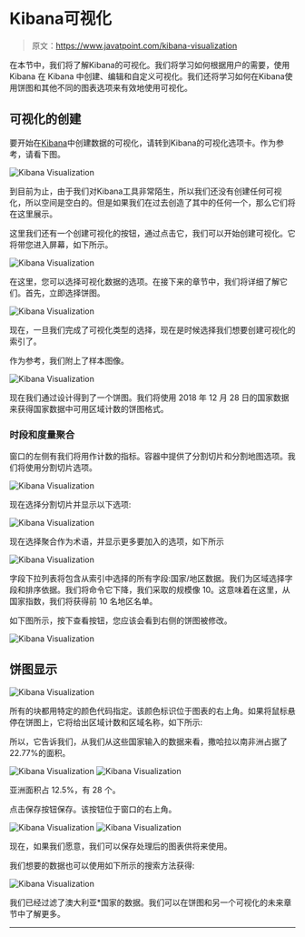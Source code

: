 # Kibana可视化

> 原文：<https://www.javatpoint.com/kibana-visualization>

在本节中，我们将了解Kibana的可视化。我们将学习如何根据用户的需要，使用 Kibana 在 Kibana 中创建、编辑和自定义可视化。我们还将学习如何在Kibana使用饼图和其他不同的图表选项来有效地使用可视化。

## 可视化的创建

要开始在[Kibana](https://www.javatpoint.com/kibana)中创建数据的可视化，请转到Kibana的可视化选项卡。作为参考，请看下图。

![Kibana Visualization](img/f1abf813b416d80b3cbe5992aea5f579.png)

到目前为止，由于我们对Kibana工具非常陌生，所以我们还没有创建任何可视化，所以空间是空白的。但是如果我们在过去创造了其中的任何一个，那么它们将在这里展示。

这里我们还有一个创建可视化的按钮，通过点击它，我们可以开始创建可视化。它将带您进入屏幕，如下所示。

![Kibana Visualization](img/1d877b3b8b6cd93759ee13187405ab58.png)

在这里，您可以选择可视化数据的选项。在接下来的章节中，我们将详细了解它们。首先，立即选择饼图。

![Kibana Visualization](img/0e94168c825638fd59c12bafe79de0af.png)

现在，一旦我们完成了可视化类型的选择，现在是时候选择我们想要创建可视化的索引了。

作为参考，我们附上了样本图像。

![Kibana Visualization](img/030451c24a2d0fb65bb91559860e06b4.png)

现在我们通过设计得到了一个饼图。我们将使用 2018 年 12 月 28 日的国家数据来获得国家数据中可用区域计数的饼图格式。

### 时段和度量聚合

窗口的左侧有我们将用作计数的指标。容器中提供了分割切片和分割地图选项。我们将使用分割切片选项。

![Kibana Visualization](img/af0209eef9dc03f45df39b77cf9949e7.png)

现在选择分割切片并显示以下选项:

![Kibana Visualization](img/d86619f66e68a429792027cad3a145bb.png)

现在选择聚合作为术语，并显示更多要加入的选项，如下所示

![Kibana Visualization](img/1ec430ca456411c91a1344f62aaa6257.png)

字段下拉列表将包含从索引中选择的所有字段:国家/地区数据。我们为区域选择字段和排序依据。我们将命令它下降，我们采取的规模像 10。这意味着在这里，从国家指数，我们将获得前 10 名地区名单。

如下图所示，按下查看按钮，您应该会看到右侧的饼图被修改。

![Kibana Visualization](img/5722f6a41bdf78886cee691070f1b72f.png)

## 饼图显示

![Kibana Visualization](img/2e602c0c71c9c6cd807d04d3b171ed75.png)

所有的块都用特定的颜色代码指定。该颜色标识位于图表的右上角。如果将鼠标悬停在饼图上，它将给出区域计数和区域名称，如下所示:

所以，它告诉我们，从我们从这些国家输入的数据来看，撒哈拉以南非洲占据了 22.77%的面积。

![Kibana Visualization](img/b3e86f0ed98822de9835bff09577c829.png)
![Kibana Visualization](img/a7a2162338e14234a809b4ee61751a5f.png)

亚洲面积占 12.5%，有 28 个。

点击保存按钮保存。该按钮位于窗口的右上角。

![Kibana Visualization](img/15c479ead33dbb1510af5eef650f012a.png) ![Kibana Visualization](img/2e81abafb9d0b141aa31dc5b9edef823.png)

现在，如果我们愿意，我们可以保存处理后的图表供将来使用。

我们想要的数据也可以使用如下所示的搜索方法获得:

![Kibana Visualization](img/8e699cb057050d8680de67d34980d094.png)

我们已经过滤了澳大利亚*国家的数据。我们可以在饼图和另一个可视化的未来章节中了解更多。

* * *
